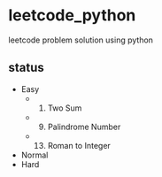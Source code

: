 # leetcode_python
leetcode problem solution using python
## status
- Easy
    - 1. Two Sum
    - 9. Palindrome Number
    - 13. Roman to Integer
- Normal
- Hard
